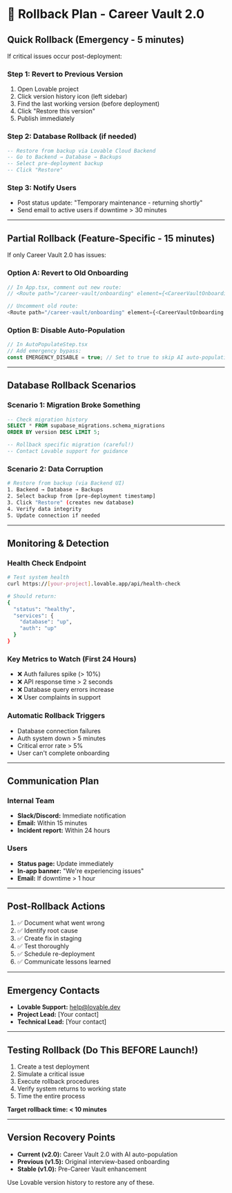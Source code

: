 # 🔄 Rollback Plan - Career Vault 2.0

## Quick Rollback (Emergency - 5 minutes)

If critical issues occur post-deployment:

### Step 1: Revert to Previous Version
1. Open Lovable project
2. Click version history icon (left sidebar)
3. Find the last working version (before deployment)
4. Click "Restore this version"
5. Publish immediately

### Step 2: Database Rollback (if needed)
```sql
-- Restore from backup via Lovable Cloud Backend
-- Go to Backend → Database → Backups
-- Select pre-deployment backup
-- Click "Restore"
```

### Step 3: Notify Users
- Post status update: "Temporary maintenance - returning shortly"
- Send email to active users if downtime > 30 minutes

---

## Partial Rollback (Feature-Specific - 15 minutes)

If only Career Vault 2.0 has issues:

### Option A: Revert to Old Onboarding
```typescript
// In App.tsx, comment out new route:
// <Route path="/career-vault/onboarding" element={<CareerVaultOnboardingEnhanced />} />

// Uncomment old route:
<Route path="/career-vault/onboarding" element={<CareerVaultOnboarding />} />
```

### Option B: Disable Auto-Population
```typescript
// In AutoPopulateStep.tsx
// Add emergency bypass:
const EMERGENCY_DISABLE = true; // Set to true to skip AI auto-population
```

---

## Database Rollback Scenarios

### Scenario 1: Migration Broke Something
```sql
-- Check migration history
SELECT * FROM supabase_migrations.schema_migrations 
ORDER BY version DESC LIMIT 5;

-- Rollback specific migration (careful!)
-- Contact Lovable support for guidance
```

### Scenario 2: Data Corruption
```bash
# Restore from backup (via Backend UI)
1. Backend → Database → Backups
2. Select backup from [pre-deployment timestamp]
3. Click "Restore" (creates new database)
4. Verify data integrity
5. Update connection if needed
```

---

## Monitoring & Detection

### Health Check Endpoint
```bash
# Test system health
curl https://[your-project].lovable.app/api/health-check

# Should return:
{
  "status": "healthy",
  "services": {
    "database": "up",
    "auth": "up"
  }
}
```

### Key Metrics to Watch (First 24 Hours)
- ❌ Auth failures spike (> 10%)
- ❌ API response time > 2 seconds
- ❌ Database query errors increase
- ❌ User complaints in support

### Automatic Rollback Triggers
- Database connection failures
- Auth system down > 5 minutes
- Critical error rate > 5%
- User can't complete onboarding

---

## Communication Plan

### Internal Team
- **Slack/Discord:** Immediate notification
- **Email:** Within 15 minutes
- **Incident report:** Within 24 hours

### Users
- **Status page:** Update immediately
- **In-app banner:** "We're experiencing issues"
- **Email:** If downtime > 1 hour

---

## Post-Rollback Actions

1. ✅ Document what went wrong
2. ✅ Identify root cause
3. ✅ Create fix in staging
4. ✅ Test thoroughly
5. ✅ Schedule re-deployment
6. ✅ Communicate lessons learned

---

## Emergency Contacts

- **Lovable Support:** help@lovable.dev
- **Project Lead:** [Your contact]
- **Technical Lead:** [Your contact]

---

## Testing Rollback (Do This BEFORE Launch!)

1. Create a test deployment
2. Simulate a critical issue
3. Execute rollback procedures
4. Verify system returns to working state
5. Time the entire process

**Target rollback time: < 10 minutes**

---

## Version Recovery Points

- **Current (v2.0):** Career Vault 2.0 with AI auto-population
- **Previous (v1.5):** Original interview-based onboarding
- **Stable (v1.0):** Pre-Career Vault enhancement

Use Lovable version history to restore any of these.

